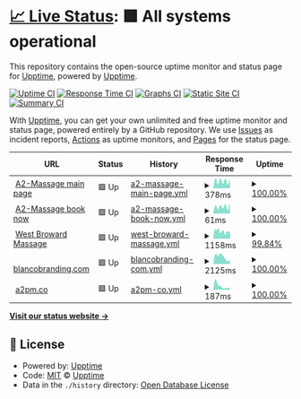 # [📈 Live Status](https://demo.upptime.js.org): <!--live status--> **🟩 All systems operational**

This repository contains the open-source uptime monitor and status page for [Upptime](https://upptime.js.org), powered by [Upptime](https://github.com/upptime/upptime).

[![Uptime CI](https://github.com/a2promassage/upptime/workflows/Uptime%20CI/badge.svg)](https://github.com/a2promassage/upptime/actions?query=workflow%3A%22Uptime+CI%22)
[![Response Time CI](https://github.com/a2promassage/upptime/workflows/Response%20Time%20CI/badge.svg)](https://github.com/a2promassage/upptime/actions?query=workflow%3A%22Response+Time+CI%22)
[![Graphs CI](https://github.com/a2promassage/upptime/workflows/Graphs%20CI/badge.svg)](https://github.com/a2promassage/upptime/actions?query=workflow%3A%22Graphs+CI%22)
[![Static Site CI](https://github.com/a2promassage/upptime/workflows/Static%20Site%20CI/badge.svg)](https://github.com/a2promassage/upptime/actions?query=workflow%3A%22Static+Site+CI%22)
[![Summary CI](https://github.com/a2promassage/upptime/workflows/Summary%20CI/badge.svg)](https://github.com/a2promassage/upptime/actions?query=workflow%3A%22Summary+CI%22)

With [Upptime](https://upptime.js.org), you can get your own unlimited and free uptime monitor and status page, powered entirely by a GitHub repository. We use [Issues](https://github.com/upptime/upptime/issues) as incident reports, [Actions](https://github.com/a2promassage/upptime/actions) as uptime monitors, and [Pages](https://demo.upptime.js.org) for the status page.

<!--start: status pages-->
<!-- This summary is generated by Upptime (https://github.com/upptime/upptime) -->
<!-- Do not edit this manually, your changes will be overwritten -->
<!-- prettier-ignore -->
| URL | Status | History | Response Time | Uptime |
| --- | ------ | ------- | ------------- | ------ |
| <img alt="" src="https://icons.duckduckgo.com/ip3/massagesannarbor.com.ico" height="13"> [A2-Massage main page](https://massagesannarbor.com/) | 🟩 Up | [a2-massage-main-page.yml](https://github.com/a2promassage/001-uptime/commits/HEAD/history/a2-massage-main-page.yml) | <details><summary><img alt="Response time graph" src="./graphs/a2-massage-main-page/response-time-week.png" height="20"> 378ms</summary><br><a href="https://a2promassage.github.io/001-uptime/history/a2-massage-main-page"><img alt="Response time 711" src="https://img.shields.io/endpoint?url=https%3A%2F%2Fraw.githubusercontent.com%2Fa2promassage%2F001-uptime%2FHEAD%2Fapi%2Fa2-massage-main-page%2Fresponse-time.json"></a><br><a href="https://a2promassage.github.io/001-uptime/history/a2-massage-main-page"><img alt="24-hour response time 494" src="https://img.shields.io/endpoint?url=https%3A%2F%2Fraw.githubusercontent.com%2Fa2promassage%2F001-uptime%2FHEAD%2Fapi%2Fa2-massage-main-page%2Fresponse-time-day.json"></a><br><a href="https://a2promassage.github.io/001-uptime/history/a2-massage-main-page"><img alt="7-day response time 378" src="https://img.shields.io/endpoint?url=https%3A%2F%2Fraw.githubusercontent.com%2Fa2promassage%2F001-uptime%2FHEAD%2Fapi%2Fa2-massage-main-page%2Fresponse-time-week.json"></a><br><a href="https://a2promassage.github.io/001-uptime/history/a2-massage-main-page"><img alt="30-day response time 315" src="https://img.shields.io/endpoint?url=https%3A%2F%2Fraw.githubusercontent.com%2Fa2promassage%2F001-uptime%2FHEAD%2Fapi%2Fa2-massage-main-page%2Fresponse-time-month.json"></a><br><a href="https://a2promassage.github.io/001-uptime/history/a2-massage-main-page"><img alt="1-year response time 711" src="https://img.shields.io/endpoint?url=https%3A%2F%2Fraw.githubusercontent.com%2Fa2promassage%2F001-uptime%2FHEAD%2Fapi%2Fa2-massage-main-page%2Fresponse-time-year.json"></a></details> | <details><summary><a href="https://a2promassage.github.io/001-uptime/history/a2-massage-main-page">100.00%</a></summary><a href="https://a2promassage.github.io/001-uptime/history/a2-massage-main-page"><img alt="All-time uptime 99.96%" src="https://img.shields.io/endpoint?url=https%3A%2F%2Fraw.githubusercontent.com%2Fa2promassage%2F001-uptime%2FHEAD%2Fapi%2Fa2-massage-main-page%2Fuptime.json"></a><br><a href="https://a2promassage.github.io/001-uptime/history/a2-massage-main-page"><img alt="24-hour uptime 100.00%" src="https://img.shields.io/endpoint?url=https%3A%2F%2Fraw.githubusercontent.com%2Fa2promassage%2F001-uptime%2FHEAD%2Fapi%2Fa2-massage-main-page%2Fuptime-day.json"></a><br><a href="https://a2promassage.github.io/001-uptime/history/a2-massage-main-page"><img alt="7-day uptime 100.00%" src="https://img.shields.io/endpoint?url=https%3A%2F%2Fraw.githubusercontent.com%2Fa2promassage%2F001-uptime%2FHEAD%2Fapi%2Fa2-massage-main-page%2Fuptime-week.json"></a><br><a href="https://a2promassage.github.io/001-uptime/history/a2-massage-main-page"><img alt="30-day uptime 100.00%" src="https://img.shields.io/endpoint?url=https%3A%2F%2Fraw.githubusercontent.com%2Fa2promassage%2F001-uptime%2FHEAD%2Fapi%2Fa2-massage-main-page%2Fuptime-month.json"></a><br><a href="https://a2promassage.github.io/001-uptime/history/a2-massage-main-page"><img alt="1-year uptime 99.96%" src="https://img.shields.io/endpoint?url=https%3A%2F%2Fraw.githubusercontent.com%2Fa2promassage%2F001-uptime%2FHEAD%2Fapi%2Fa2-massage-main-page%2Fuptime-year.json"></a></details>
| <img alt="" src="https://icons.duckduckgo.com/ip3/massagesannarbor.com.ico" height="13"> [A2-Massage book now](https://massagesannarbor.com/book-now/) | 🟩 Up | [a2-massage-book-now.yml](https://github.com/a2promassage/001-uptime/commits/HEAD/history/a2-massage-book-now.yml) | <details><summary><img alt="Response time graph" src="./graphs/a2-massage-book-now/response-time-week.png" height="20"> 61ms</summary><br><a href="https://a2promassage.github.io/001-uptime/history/a2-massage-book-now"><img alt="Response time 370" src="https://img.shields.io/endpoint?url=https%3A%2F%2Fraw.githubusercontent.com%2Fa2promassage%2F001-uptime%2FHEAD%2Fapi%2Fa2-massage-book-now%2Fresponse-time.json"></a><br><a href="https://a2promassage.github.io/001-uptime/history/a2-massage-book-now"><img alt="24-hour response time 92" src="https://img.shields.io/endpoint?url=https%3A%2F%2Fraw.githubusercontent.com%2Fa2promassage%2F001-uptime%2FHEAD%2Fapi%2Fa2-massage-book-now%2Fresponse-time-day.json"></a><br><a href="https://a2promassage.github.io/001-uptime/history/a2-massage-book-now"><img alt="7-day response time 61" src="https://img.shields.io/endpoint?url=https%3A%2F%2Fraw.githubusercontent.com%2Fa2promassage%2F001-uptime%2FHEAD%2Fapi%2Fa2-massage-book-now%2Fresponse-time-week.json"></a><br><a href="https://a2promassage.github.io/001-uptime/history/a2-massage-book-now"><img alt="30-day response time 57" src="https://img.shields.io/endpoint?url=https%3A%2F%2Fraw.githubusercontent.com%2Fa2promassage%2F001-uptime%2FHEAD%2Fapi%2Fa2-massage-book-now%2Fresponse-time-month.json"></a><br><a href="https://a2promassage.github.io/001-uptime/history/a2-massage-book-now"><img alt="1-year response time 370" src="https://img.shields.io/endpoint?url=https%3A%2F%2Fraw.githubusercontent.com%2Fa2promassage%2F001-uptime%2FHEAD%2Fapi%2Fa2-massage-book-now%2Fresponse-time-year.json"></a></details> | <details><summary><a href="https://a2promassage.github.io/001-uptime/history/a2-massage-book-now">100.00%</a></summary><a href="https://a2promassage.github.io/001-uptime/history/a2-massage-book-now"><img alt="All-time uptime 99.95%" src="https://img.shields.io/endpoint?url=https%3A%2F%2Fraw.githubusercontent.com%2Fa2promassage%2F001-uptime%2FHEAD%2Fapi%2Fa2-massage-book-now%2Fuptime.json"></a><br><a href="https://a2promassage.github.io/001-uptime/history/a2-massage-book-now"><img alt="24-hour uptime 100.00%" src="https://img.shields.io/endpoint?url=https%3A%2F%2Fraw.githubusercontent.com%2Fa2promassage%2F001-uptime%2FHEAD%2Fapi%2Fa2-massage-book-now%2Fuptime-day.json"></a><br><a href="https://a2promassage.github.io/001-uptime/history/a2-massage-book-now"><img alt="7-day uptime 100.00%" src="https://img.shields.io/endpoint?url=https%3A%2F%2Fraw.githubusercontent.com%2Fa2promassage%2F001-uptime%2FHEAD%2Fapi%2Fa2-massage-book-now%2Fuptime-week.json"></a><br><a href="https://a2promassage.github.io/001-uptime/history/a2-massage-book-now"><img alt="30-day uptime 100.00%" src="https://img.shields.io/endpoint?url=https%3A%2F%2Fraw.githubusercontent.com%2Fa2promassage%2F001-uptime%2FHEAD%2Fapi%2Fa2-massage-book-now%2Fuptime-month.json"></a><br><a href="https://a2promassage.github.io/001-uptime/history/a2-massage-book-now"><img alt="1-year uptime 99.95%" src="https://img.shields.io/endpoint?url=https%3A%2F%2Fraw.githubusercontent.com%2Fa2promassage%2F001-uptime%2FHEAD%2Fapi%2Fa2-massage-book-now%2Fuptime-year.json"></a></details>
| <img alt="" src="https://icons.duckduckgo.com/ip3/westbrowardtherapeuticmassage.com.ico" height="13"> [West Broward Massage](https://westbrowardtherapeuticmassage.com/) | 🟩 Up | [west-broward-massage.yml](https://github.com/a2promassage/001-uptime/commits/HEAD/history/west-broward-massage.yml) | <details><summary><img alt="Response time graph" src="./graphs/west-broward-massage/response-time-week.png" height="20"> 1158ms</summary><br><a href="https://a2promassage.github.io/001-uptime/history/west-broward-massage"><img alt="Response time 918" src="https://img.shields.io/endpoint?url=https%3A%2F%2Fraw.githubusercontent.com%2Fa2promassage%2F001-uptime%2FHEAD%2Fapi%2Fwest-broward-massage%2Fresponse-time.json"></a><br><a href="https://a2promassage.github.io/001-uptime/history/west-broward-massage"><img alt="24-hour response time 975" src="https://img.shields.io/endpoint?url=https%3A%2F%2Fraw.githubusercontent.com%2Fa2promassage%2F001-uptime%2FHEAD%2Fapi%2Fwest-broward-massage%2Fresponse-time-day.json"></a><br><a href="https://a2promassage.github.io/001-uptime/history/west-broward-massage"><img alt="7-day response time 1158" src="https://img.shields.io/endpoint?url=https%3A%2F%2Fraw.githubusercontent.com%2Fa2promassage%2F001-uptime%2FHEAD%2Fapi%2Fwest-broward-massage%2Fresponse-time-week.json"></a><br><a href="https://a2promassage.github.io/001-uptime/history/west-broward-massage"><img alt="30-day response time 1175" src="https://img.shields.io/endpoint?url=https%3A%2F%2Fraw.githubusercontent.com%2Fa2promassage%2F001-uptime%2FHEAD%2Fapi%2Fwest-broward-massage%2Fresponse-time-month.json"></a><br><a href="https://a2promassage.github.io/001-uptime/history/west-broward-massage"><img alt="1-year response time 918" src="https://img.shields.io/endpoint?url=https%3A%2F%2Fraw.githubusercontent.com%2Fa2promassage%2F001-uptime%2FHEAD%2Fapi%2Fwest-broward-massage%2Fresponse-time-year.json"></a></details> | <details><summary><a href="https://a2promassage.github.io/001-uptime/history/west-broward-massage">99.84%</a></summary><a href="https://a2promassage.github.io/001-uptime/history/west-broward-massage"><img alt="All-time uptime 80.48%" src="https://img.shields.io/endpoint?url=https%3A%2F%2Fraw.githubusercontent.com%2Fa2promassage%2F001-uptime%2FHEAD%2Fapi%2Fwest-broward-massage%2Fuptime.json"></a><br><a href="https://a2promassage.github.io/001-uptime/history/west-broward-massage"><img alt="24-hour uptime 100.00%" src="https://img.shields.io/endpoint?url=https%3A%2F%2Fraw.githubusercontent.com%2Fa2promassage%2F001-uptime%2FHEAD%2Fapi%2Fwest-broward-massage%2Fuptime-day.json"></a><br><a href="https://a2promassage.github.io/001-uptime/history/west-broward-massage"><img alt="7-day uptime 99.84%" src="https://img.shields.io/endpoint?url=https%3A%2F%2Fraw.githubusercontent.com%2Fa2promassage%2F001-uptime%2FHEAD%2Fapi%2Fwest-broward-massage%2Fuptime-week.json"></a><br><a href="https://a2promassage.github.io/001-uptime/history/west-broward-massage"><img alt="30-day uptime 99.96%" src="https://img.shields.io/endpoint?url=https%3A%2F%2Fraw.githubusercontent.com%2Fa2promassage%2F001-uptime%2FHEAD%2Fapi%2Fwest-broward-massage%2Fuptime-month.json"></a><br><a href="https://a2promassage.github.io/001-uptime/history/west-broward-massage"><img alt="1-year uptime 80.48%" src="https://img.shields.io/endpoint?url=https%3A%2F%2Fraw.githubusercontent.com%2Fa2promassage%2F001-uptime%2FHEAD%2Fapi%2Fwest-broward-massage%2Fuptime-year.json"></a></details>
| <img alt="" src="https://icons.duckduckgo.com/ip3/www.blancobranding.com.ico" height="13"> [blancobranding.com](https://www.blancobranding.com/) | 🟩 Up | [blancobranding-com.yml](https://github.com/a2promassage/001-uptime/commits/HEAD/history/blancobranding-com.yml) | <details><summary><img alt="Response time graph" src="./graphs/blancobranding-com/response-time-week.png" height="20"> 2125ms</summary><br><a href="https://a2promassage.github.io/001-uptime/history/blancobranding-com"><img alt="Response time 1903" src="https://img.shields.io/endpoint?url=https%3A%2F%2Fraw.githubusercontent.com%2Fa2promassage%2F001-uptime%2FHEAD%2Fapi%2Fblancobranding-com%2Fresponse-time.json"></a><br><a href="https://a2promassage.github.io/001-uptime/history/blancobranding-com"><img alt="24-hour response time 1159" src="https://img.shields.io/endpoint?url=https%3A%2F%2Fraw.githubusercontent.com%2Fa2promassage%2F001-uptime%2FHEAD%2Fapi%2Fblancobranding-com%2Fresponse-time-day.json"></a><br><a href="https://a2promassage.github.io/001-uptime/history/blancobranding-com"><img alt="7-day response time 2125" src="https://img.shields.io/endpoint?url=https%3A%2F%2Fraw.githubusercontent.com%2Fa2promassage%2F001-uptime%2FHEAD%2Fapi%2Fblancobranding-com%2Fresponse-time-week.json"></a><br><a href="https://a2promassage.github.io/001-uptime/history/blancobranding-com"><img alt="30-day response time 1585" src="https://img.shields.io/endpoint?url=https%3A%2F%2Fraw.githubusercontent.com%2Fa2promassage%2F001-uptime%2FHEAD%2Fapi%2Fblancobranding-com%2Fresponse-time-month.json"></a><br><a href="https://a2promassage.github.io/001-uptime/history/blancobranding-com"><img alt="1-year response time 1903" src="https://img.shields.io/endpoint?url=https%3A%2F%2Fraw.githubusercontent.com%2Fa2promassage%2F001-uptime%2FHEAD%2Fapi%2Fblancobranding-com%2Fresponse-time-year.json"></a></details> | <details><summary><a href="https://a2promassage.github.io/001-uptime/history/blancobranding-com">100.00%</a></summary><a href="https://a2promassage.github.io/001-uptime/history/blancobranding-com"><img alt="All-time uptime 99.98%" src="https://img.shields.io/endpoint?url=https%3A%2F%2Fraw.githubusercontent.com%2Fa2promassage%2F001-uptime%2FHEAD%2Fapi%2Fblancobranding-com%2Fuptime.json"></a><br><a href="https://a2promassage.github.io/001-uptime/history/blancobranding-com"><img alt="24-hour uptime 100.00%" src="https://img.shields.io/endpoint?url=https%3A%2F%2Fraw.githubusercontent.com%2Fa2promassage%2F001-uptime%2FHEAD%2Fapi%2Fblancobranding-com%2Fuptime-day.json"></a><br><a href="https://a2promassage.github.io/001-uptime/history/blancobranding-com"><img alt="7-day uptime 100.00%" src="https://img.shields.io/endpoint?url=https%3A%2F%2Fraw.githubusercontent.com%2Fa2promassage%2F001-uptime%2FHEAD%2Fapi%2Fblancobranding-com%2Fuptime-week.json"></a><br><a href="https://a2promassage.github.io/001-uptime/history/blancobranding-com"><img alt="30-day uptime 100.00%" src="https://img.shields.io/endpoint?url=https%3A%2F%2Fraw.githubusercontent.com%2Fa2promassage%2F001-uptime%2FHEAD%2Fapi%2Fblancobranding-com%2Fuptime-month.json"></a><br><a href="https://a2promassage.github.io/001-uptime/history/blancobranding-com"><img alt="1-year uptime 99.98%" src="https://img.shields.io/endpoint?url=https%3A%2F%2Fraw.githubusercontent.com%2Fa2promassage%2F001-uptime%2FHEAD%2Fapi%2Fblancobranding-com%2Fuptime-year.json"></a></details>
| <img alt="" src="https://icons.duckduckgo.com/ip3/www.a2pm.co.ico" height="13"> [a2pm.co](https://www.a2pm.co/) | 🟩 Up | [a2pm-co.yml](https://github.com/a2promassage/001-uptime/commits/HEAD/history/a2pm-co.yml) | <details><summary><img alt="Response time graph" src="./graphs/a2pm-co/response-time-week.png" height="20"> 187ms</summary><br><a href="https://a2promassage.github.io/001-uptime/history/a2pm-co"><img alt="Response time 365" src="https://img.shields.io/endpoint?url=https%3A%2F%2Fraw.githubusercontent.com%2Fa2promassage%2F001-uptime%2FHEAD%2Fapi%2Fa2pm-co%2Fresponse-time.json"></a><br><a href="https://a2promassage.github.io/001-uptime/history/a2pm-co"><img alt="24-hour response time 57" src="https://img.shields.io/endpoint?url=https%3A%2F%2Fraw.githubusercontent.com%2Fa2promassage%2F001-uptime%2FHEAD%2Fapi%2Fa2pm-co%2Fresponse-time-day.json"></a><br><a href="https://a2promassage.github.io/001-uptime/history/a2pm-co"><img alt="7-day response time 187" src="https://img.shields.io/endpoint?url=https%3A%2F%2Fraw.githubusercontent.com%2Fa2promassage%2F001-uptime%2FHEAD%2Fapi%2Fa2pm-co%2Fresponse-time-week.json"></a><br><a href="https://a2promassage.github.io/001-uptime/history/a2pm-co"><img alt="30-day response time 333" src="https://img.shields.io/endpoint?url=https%3A%2F%2Fraw.githubusercontent.com%2Fa2promassage%2F001-uptime%2FHEAD%2Fapi%2Fa2pm-co%2Fresponse-time-month.json"></a><br><a href="https://a2promassage.github.io/001-uptime/history/a2pm-co"><img alt="1-year response time 365" src="https://img.shields.io/endpoint?url=https%3A%2F%2Fraw.githubusercontent.com%2Fa2promassage%2F001-uptime%2FHEAD%2Fapi%2Fa2pm-co%2Fresponse-time-year.json"></a></details> | <details><summary><a href="https://a2promassage.github.io/001-uptime/history/a2pm-co">100.00%</a></summary><a href="https://a2promassage.github.io/001-uptime/history/a2pm-co"><img alt="All-time uptime 99.96%" src="https://img.shields.io/endpoint?url=https%3A%2F%2Fraw.githubusercontent.com%2Fa2promassage%2F001-uptime%2FHEAD%2Fapi%2Fa2pm-co%2Fuptime.json"></a><br><a href="https://a2promassage.github.io/001-uptime/history/a2pm-co"><img alt="24-hour uptime 100.00%" src="https://img.shields.io/endpoint?url=https%3A%2F%2Fraw.githubusercontent.com%2Fa2promassage%2F001-uptime%2FHEAD%2Fapi%2Fa2pm-co%2Fuptime-day.json"></a><br><a href="https://a2promassage.github.io/001-uptime/history/a2pm-co"><img alt="7-day uptime 100.00%" src="https://img.shields.io/endpoint?url=https%3A%2F%2Fraw.githubusercontent.com%2Fa2promassage%2F001-uptime%2FHEAD%2Fapi%2Fa2pm-co%2Fuptime-week.json"></a><br><a href="https://a2promassage.github.io/001-uptime/history/a2pm-co"><img alt="30-day uptime 99.70%" src="https://img.shields.io/endpoint?url=https%3A%2F%2Fraw.githubusercontent.com%2Fa2promassage%2F001-uptime%2FHEAD%2Fapi%2Fa2pm-co%2Fuptime-month.json"></a><br><a href="https://a2promassage.github.io/001-uptime/history/a2pm-co"><img alt="1-year uptime 99.96%" src="https://img.shields.io/endpoint?url=https%3A%2F%2Fraw.githubusercontent.com%2Fa2promassage%2F001-uptime%2FHEAD%2Fapi%2Fa2pm-co%2Fuptime-year.json"></a></details>

<!--end: status pages-->

[**Visit our status website →**](https://demo.upptime.js.org)

## 📄 License

- Powered by: [Upptime](https://github.com/upptime/upptime)
- Code: [MIT](./LICENSE) © [Upptime](https://upptime.js.org)
- Data in the `./history` directory: [Open Database License](https://opendatacommons.org/licenses/odbl/1-0/)
